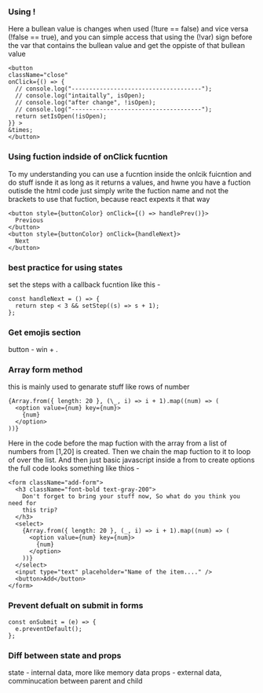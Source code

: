 ### Using !

Here a bullean value is changes when used (!ture == false) and vice versa (!false == true), and you can simple access that using the (!var) sign before the var that contains the bullean value and get the oppiste of that bullean value

    <button
    className="close"
    onClick={() => {
      // console.log("-------------------------------------");
      // console.log("intaitally", isOpen);
      // console.log("after change", !isOpen);
      // console.log("-------------------------------------");
      return setIsOpen(!isOpen);
    }} >
    &times;
    </button>

### Using fuction indside of onClick fucntion

To my understanding you can use a fucntion inside the onlcik fuicntion and do stuff isnde it as long as it returns a values, and hwne you have a fuction outisde the html code just simply write the fuction name and not the brackets to use that fuction, because react expexts it that way

    <button style={buttonColor} onClick={() => handlePrev()}>
      Previous
    </button>
    <button style={buttonColor} onClick={handleNext}>
      Next
    </button>

### best practice for using states

set the steps with a callback fucntion like this -

    const handleNext = () => {
      return step < 3 && setStep((s) => s + 1);
    };

### Get emojis section

button - win + .

### Array form method

this is mainly used to genarate stuff like rows of number

    {Array.from({ length: 20 }, (\_, i) => i + 1).map((num) => (
      <option value={num} key={num}>
        {num}
      </option>
    ))}

Here in the code before the map fuction with the array from a list of numbers from [1,20] is created.
Then we chain the map fuction to it to loop of over the list.
And then just basic javascript inside a from to create options
the full code looks something like thios -

    <form className="add-form">
      <h3 className="font-bold text-gray-200">
        Don't forget to bring your stuff now, So what do you think you need for
        this trip?
      </h3>
      <select>
        {Array.from({ length: 20 }, (_, i) => i + 1).map((num) => (
          <option value={num} key={num}>
            {num}
          </option>
        ))}
      </select>
      <input type="text" placeholder="Name of the item...." />
      <button>Add</button>
    </form>

### Prevent defualt on submit in forms

    const onSubmit = (e) => {
      e.preventDefault();
    };

### Diff between state and props

state - internal data, more like memory data
props - external data, comminucation between parent and child
